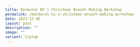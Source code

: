 ```yaml
---
title: Balmoral NC's Christmas Wreath Making Workshop
permalink: /balmoral-nc-s-christmas-wreath-making-workshop/
date: 2021-12-05
layout: post
description: ""
image: ""
variant: tiptap
---
```

